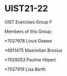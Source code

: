 # UIST21-22
UIST Exercises Group F

Members of this Group;

*7027978 Linus Geewe

*6911475 Maximilian Brosius

*7029253 Pauline Hilpert

*7027919 Lisa Barth
